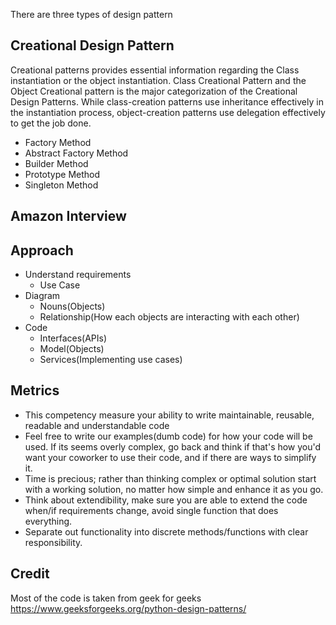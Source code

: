 There are three types of design pattern 

Creational Design Pattern
------------------------
Creational patterns provides essential information regarding the Class instantiation or the object instantiation. Class Creational Pattern and the Object Creational pattern is the major categorization of the Creational Design Patterns. While class-creation patterns use inheritance effectively in the instantiation process, object-creation patterns use delegation effectively to get the job done.

- Factory Method
- Abstract Factory Method 
- Builder Method
- Prototype Method
- Singleton Method


Amazon Interview
-------------------

## Approach
- Understand requirements
  - Use Case
- Diagram
  - Nouns(Objects)
  - Relationship(How each objects are interacting with each other)
- Code
  - Interfaces(APIs)
  - Model(Objects)
  - Services(Implementing use cases)

## Metrics
 - This competency measure your ability to write maintainable, reusable, readable and understandable code
 - Feel free to write our examples(dumb code) for how your code will be used. If its seems overly complex, go back and think if that's how you'd want your coworker to use their code, and if there are ways to simplify it.
 - Time is precious; rather than thinking complex or optimal solution start with a working solution, no matter how simple and enhance it as you go.
 - Think about extendibility, make sure you are able to extend the code when/if requirements change, avoid single function that does everything. 
 -  Separate out functionality into discrete methods/functions with clear responsibility. 

Credit
-----------
Most of the code is taken from geek for geeks 
https://www.geeksforgeeks.org/python-design-patterns/